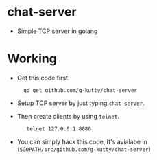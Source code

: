# chat-server

- Simple TCP server in golang

# Working

- Get this code first.

  ```golang
    go get github.com/g-kutty/chat-server
  ```
  
- Setup TCP server by just typing `chat-server`.

- Then create clients by using `telnet`.

  ```golang
     telnet 127.0.0.1 8080
  ```
- You can simply hack this code, It's avialabe in (`$GOPATH/src/github.com/g-kutty/chat-server`)  
